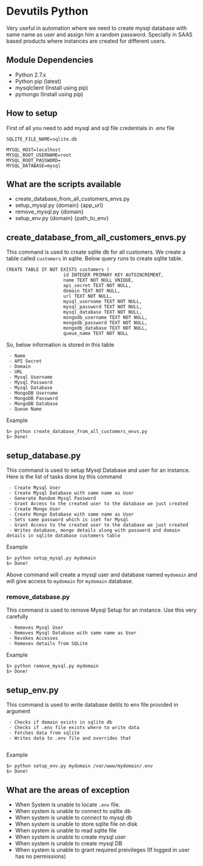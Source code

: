 # Devutils Python
Very useful in automation where we need to create mysql database with same name as user and assign him a random password. Specially in SAAS based products where instances are created for different users.

## Module Dependencies
- Python 2.7.x
- Python pip (latest)
- mysqlclient (Install using pip)
- pymongo (Install using pip)

## How to setup
First of all you need to add mysql and sql file credentials in .env file

```
SQLITE_FILE_NAME=sqlite.db

MYSQL_HOST=localhost
MYSQL_ROOT_USERNAME=root
MYSQL_ROOT_PASSWORD=
MYSQL_DATABASE=mysql
```

## What are the scripts available
 - create_database_from_all_customers_envs.py
 - setup_mysql.py {domain} {app_url}
 - remove_mysql.py {domain}
 - setup_env.py {domain} {path_to_env}

## create\_database\_from_all\_customers\_envs.py
This command is used to create sqlite db for all customers. We create a table called `customers` in sqlite. Below query runs to create sqlite table.

```
CREATE TABLE IF NOT EXISTS customers (
                     id INTEGER PRIMARY KEY AUTOINCREMENT,
                     name TEXT NOT NULL UNIQUE,
                     api_secret TEXT NOT NULL,
                     domain TEXT NOT NULL,
                     url TEXT NOT NULL,
                     mysql_username TEXT NOT NULL,
                     mysql_password TEXT NOT NULL,
                     mysql_database TEXT NOT NULL,
                     mongodb_username TEXT NOT NULL,
                     mongodb_password TEXT NOT NULL,
                     mongodb_database TEXT NOT NULL,
                     queue_name TEXT NOT NULL
```

So, below information is stored in this table

```
 - Name
 - API Secret
 - Domain
 - URL
 - Mysql Username
 - Mysql Password
 - Mysql Database
 - MongoDB Username
 - MongoDB Password
 - MongoDB Database
 - Queue Name
```

Example

```
$> python create_database_from_all_customers_envs.py
$> Done!
```


## setup_database.py
 
This command is used to setup Mysql Database and user for an instance. Here is the list of tasks done by this command

```
 - Create Mysql User
 - Create Mysql Database with same name as User
 - Generate Random Mysql Password
 - Grant Access to the created user to the database we just created
 - Create Mongo User
 - Create Mongo Database with same name as User
 - Sets same password which is iset for Mysql
 - Grant Access to the created user to the database we just created
 - Writes database, mongo details along with password and domain details in sqlite database customers table
```

Example

```
$> python setup_mysql.py mydomain
$> Done!
```

Above command will create a mysql user and database named `mydomain` and will give access to `mydomain` for `mydomain` database.

### remove_database.py
This command is used to remove Mysql Setup for an instance. Use this very carefully
```
 - Removes Mysql User
 - Removes Mysql Database with same name as User
 - Revokes Accesses
 - Removes details from SQLite
```

Example

```
$> python remove_mysql.py mydomain
$> Done!
```

## setup_env.py
This command is used to write database detils to env file provided in argument

```
 - Checks if domain exists in sqlite db 
 - Checks if .env file exists where to write data
 - Fetches data from sqlite
 - Writes data to .env file and overrides that
 
```

Example

```
$> python setup_env.py mydomain /var/www/mydomain/.env
$> Done!
```

## What are the areas of exception
 - When System is unable to locate `.env` file.
 - When system is unable to connect to sqlite db
 - When system is unable to connect to mysql db
 - When system is unable to store sqlite file on disk
 - When system is unable to read sqlite file
 - When system is unable to create mysql user
 - When system is unable to create mysql DB
 - When system is unable to grant required preivileges (If logged in user has no permissions)
